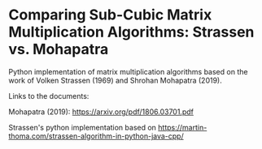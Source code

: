 # Comparing Sub-Cubic Matrix Multiplication Algorithms: Strassen vs. Mohapatra
Python implementation of matrix multiplication algorithms based on the work of Volken Strassen (1969) and Shrohan Mohapatra (2019).

Links to the documents:

Mohapatra (2019): https://arxiv.org/pdf/1806.03701.pdf

Strassen's python implementation based on https://martin-thoma.com/strassen-algorithm-in-python-java-cpp/
